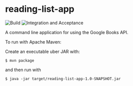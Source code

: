 # reading-list-app

![Build](https://github.com/andrzejp/reading-list-app/actions/workflows/build.yml/badge.svg)
![Integration and Acceptance](https://github.com/andrzejp/reading-list-app/actions/workflows/integration.yml/badge.svg)

A command line application for using the Google Books API.

To run with Apache Maven:

Create an executable uber JAR with:

`$ mvn package`

and then run with

`$ java -jar target/reading-list-app-1.0-SNAPSHOT.jar`